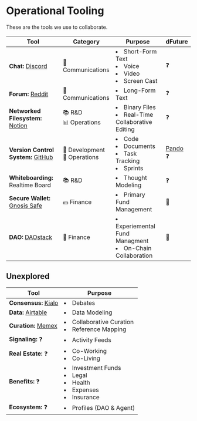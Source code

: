 # Operational Tooling  
These are the tools we use to collaborate.

| Tool | Category | Purpose | dFuture |  
|------|----------|---------|---------|  
| **Chat:** [Discord](https://discord.gg/q85nbb8) | :speech_balloon: Communications | <li>Short-Form Text<br><li>Voice<br><li>Video<br><li>Screen Cast | :question: |  
| **Forum:** [Reddit](https://www.reddit.com/r/dOrgTech/) | :thought_balloon: Communications | <li>Long-Form Text | :question: |  
| **Networked Filesystem:** [Notion](https://www.notion.so) | :books: R&D<br>:bar_chart: Operations | <li>Binary Files<br><li>Real-Time Collaborative Editing | :question: |  
| **Version Control System:** [GitHub](https://github.com/dOrgTech) | :hammer: Development<br>:dart: Operations | <li>Code<br><li>Documents<br><li>Task Tracking<br><li>Sprints | [Pando](https://github.com/pandonetwork/pando) :question: |  
| **Whiteboarding:** Realtime Board | :books: R&D | <li>Thought Modeling | :question: |  
| **Secure Wallet:** [Gnosis Safe](https://wallet.gnosis.pm/#/wallet/0xd3e184783ed99df8dc2c48944cd9127088983c22) | :dollar: Finance | <li>Primary Fund Management | :rocket: |  
| **DAO:** [DAOstack](https://alchemy.daostack.io) | :money_with_wings: Finance | <li>Experiemental Fund Managment<br><li>On-Chain Collaboration | :rocket: |  

## Unexplored  
| Tool | Purpose |  
|------|---------|  
| **Consensus:** [Kialo](https://www.kialo.com) | <li>Debates |  
| **Data:** [Airtable](https://airtable.com/) | <li>Data Modeling |  
| **Curation:** [Memex](https://worldbrain.io/) | <li>Collaborative Curation<br><li>Reference Mapping |  
| **Signaling:** :question: | <li>Activity Feeds |  
| **Real Estate:** :question: | <li>Co-Working<br><li>Co-Living |  
| **Benefits:** :question: | <li>Investment Funds<br><li>Legal<br><li>Health<br><li>Expenses<br><li>Insurance |  
| **Ecosystem:** :question: | <li>Profiles (DAO & Agent) |  
